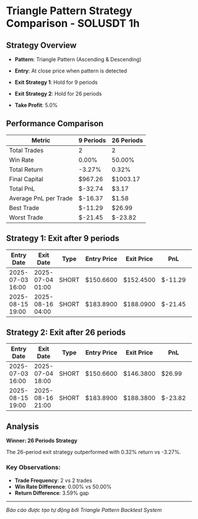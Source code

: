 # Triangle Pattern Strategy Comparison - SOLUSDT 1h

## Strategy Overview
- **Pattern**: Triangle Pattern (Ascending & Descending)
- **Entry**: At close price when pattern is detected
- **Exit Strategy 1**: Hold for 9 periods
- **Exit Strategy 2**: Hold for 26 periods

- **Take Profit**: 5.0%

## Performance Comparison

| Metric | 9 Periods | 26 Periods |
|--------|-----------|------------|
| Total Trades | 2 | 2 |
| Win Rate | 0.00% | 50.00% |
| Total Return | -3.27% | 0.32% |
| Final Capital | $967.26 | $1003.17 |
| Total PnL | $-32.74 | $3.17 |
| Average PnL per Trade | $-16.37 | $1.58 |
| Best Trade | $-11.29 | $26.99 |
| Worst Trade | $-21.45 | $-23.82 |

## Strategy 1: Exit after 9 periods

| Entry Date | Exit Date | Type | Entry Price | Exit Price | PnL | PnL % | Pattern Type | Exit Reason |
|------------|-----------|------|-------------|------------|-----|-------|-------------|-------------|
| 2025-07-03 16:00 | 2025-07-04 01:00 | SHORT | $150.6600 | $152.4500 | $-11.29 | -1.19% | Triangle DOWN | Time |
| 2025-08-15 19:00 | 2025-08-16 04:00 | SHORT | $183.8900 | $188.0900 | $-21.45 | -2.28% | Triangle DOWN | Time |

## Strategy 2: Exit after 26 periods

| Entry Date | Exit Date | Type | Entry Price | Exit Price | PnL | PnL % | Pattern Type | Exit Reason |
|------------|-----------|------|-------------|------------|-----|-------|-------------|-------------|
| 2025-07-03 16:00 | 2025-07-04 18:00 | SHORT | $150.6600 | $146.3800 | $26.99 | 2.84% | Triangle DOWN | Time |
| 2025-08-15 19:00 | 2025-08-16 21:00 | SHORT | $183.8900 | $188.3800 | $-23.82 | -2.44% | Triangle DOWN | Time |

## Analysis

**Winner: 26 Periods Strategy**

The 26-period exit strategy outperformed with 0.32% return vs -3.27%.

### Key Observations:
- **Trade Frequency**: 2 vs 2 trades
- **Win Rate Difference**: 0.00% vs 50.00%
- **Return Difference**: 3.59% gap

---
*Báo cáo được tạo tự động bởi Triangle Pattern Backtest System*
